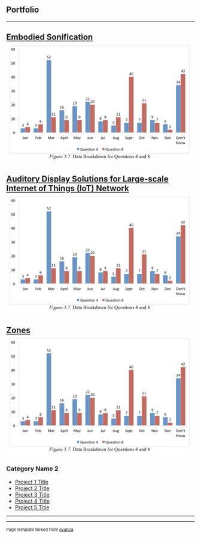 ## Portfolio

---

[Embodied Sonification](/projects/embodied_sonification/embodied_sonification)
<img src="images/data.png?raw=true"/>
---
[Auditory Display Solutions for Large-scale Internet of Things (IoT) Network ](/projects/AD4IOT/AD4IoT)
<img src="images/data.png?raw=true"/>
---
[Zones](/projects/embodied_sonification/embodied_sonification)
<img src="images/data.png?raw=true"/>
---

### Category Name 2

- [Project 1 Title](http://example.com/)
- [Project 2 Title](http://example.com/)
- [Project 3 Title](http://example.com/)
- [Project 4 Title](http://example.com/)
- [Project 5 Title](http://example.com/)

---




---
<p style="font-size:11px">Page template forked from <a href="https://github.com/evanca/quick-portfolio">evanca</a></p>
<!-- Remove above link if you don't want to attibute -->
